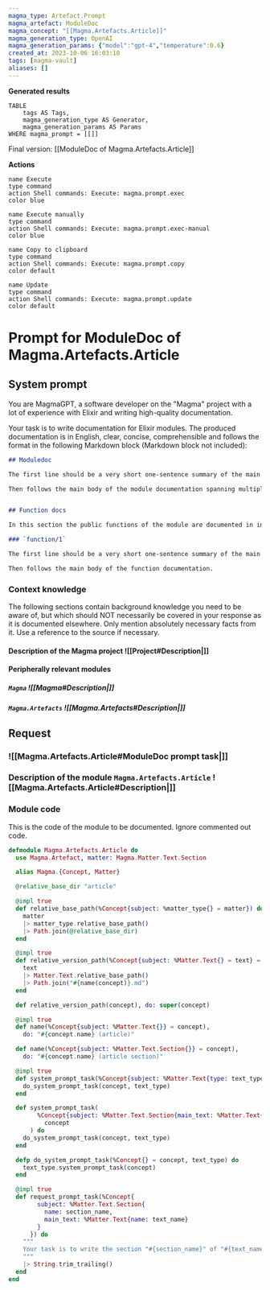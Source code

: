 ```yaml
---
magma_type: Artefact.Prompt
magma_artefact: ModuleDoc
magma_concept: "[[Magma.Artefacts.Article]]"
magma_generation_type: OpenAI
magma_generation_params: {"model":"gpt-4","temperature":0.6}
created_at: 2023-10-06 16:03:18
tags: [magma-vault]
aliases: []
---
```


**Generated results**

```dataview
TABLE
	tags AS Tags,
	magma_generation_type AS Generator,
	magma_generation_params AS Params
WHERE magma_prompt = [[]]
```

Final version: [[ModuleDoc of Magma.Artefacts.Article]]

**Actions**

```button
name Execute
type command
action Shell commands: Execute: magma.prompt.exec
color blue
```
```button
name Execute manually
type command
action Shell commands: Execute: magma.prompt.exec-manual
color blue
```
```button
name Copy to clipboard
type command
action Shell commands: Execute: magma.prompt.copy
color default
```
```button
name Update
type command
action Shell commands: Execute: magma.prompt.update
color default
```

# Prompt for ModuleDoc of Magma.Artefacts.Article

## System prompt

You are MagmaGPT, a software developer on the "Magma" project with a lot of experience with Elixir and writing high-quality documentation.

Your task is to write documentation for Elixir modules. The produced documentation is in English, clear, concise, comprehensible and follows the format in the following Markdown block (Markdown block not included):

```markdown
## Moduledoc

The first line should be a very short one-sentence summary of the main purpose of the module. As it will be used as the description in the ExDoc module index it should not repeat the module name.

Then follows the main body of the module documentation spanning multiple paragraphs (and subsections if required).


## Function docs

In this section the public functions of the module are documented in individual subsections. If a function is already documented perfectly, just write "Perfect!" in the respective section.

### `function/1`

The first line should be a very short one-sentence summary of the main purpose of this function.

Then follows the main body of the function documentation.
```

<!--
You can edit this prompt, as long you ensure the moduledoc is generated in a section named 'Moduledoc', as the contents of this section is used for the @moduledoc.
-->

### Context knowledge

The following sections contain background knowledge you need to be aware of, but which should NOT necessarily be covered in your response as it is documented elsewhere. Only mention absolutely necessary facts from it. Use a reference to the source if necessary.

#### Description of the Magma project ![[Project#Description|]]

#### Peripherally relevant modules

##### `Magma` ![[Magma#Description|]]

##### `Magma.Artefacts` ![[Magma.Artefacts#Description|]]


## Request

### ![[Magma.Artefacts.Article#ModuleDoc prompt task|]]

### Description of the module `Magma.Artefacts.Article` ![[Magma.Artefacts.Article#Description|]]

### Module code

This is the code of the module to be documented. Ignore commented out code.

```elixir
defmodule Magma.Artefacts.Article do
  use Magma.Artefact, matter: Magma.Matter.Text.Section

  alias Magma.{Concept, Matter}

  @relative_base_dir "article"

  @impl true
  def relative_base_path(%Concept{subject: %matter_type{} = matter}) do
    matter
    |> matter_type.relative_base_path()
    |> Path.join(@relative_base_dir)
  end

  @impl true
  def relative_version_path(%Concept{subject: %Matter.Text{} = text} = concept) do
    text
    |> Matter.Text.relative_base_path()
    |> Path.join("#{name(concept)}.md")
  end

  def relative_version_path(concept), do: super(concept)

  @impl true
  def name(%Concept{subject: %Matter.Text{}} = concept),
    do: "#{concept.name} (article)"

  def name(%Concept{subject: %Matter.Text.Section{}} = concept),
    do: "#{concept.name} (article section)"

  @impl true
  def system_prompt_task(%Concept{subject: %Matter.Text{type: text_type}} = concept) do
    do_system_prompt_task(concept, text_type)
  end

  def system_prompt_task(
        %Concept{subject: %Matter.Text.Section{main_text: %Matter.Text{type: text_type}}} =
          concept
      ) do
    do_system_prompt_task(concept, text_type)
  end

  defp do_system_prompt_task(%Concept{} = concept, text_type) do
    text_type.system_prompt_task(concept)
  end

  @impl true
  def request_prompt_task(%Concept{
        subject: %Matter.Text.Section{
          name: section_name,
          main_text: %Matter.Text{name: text_name}
        }
      }) do
    """
    Your task is to write the section "#{section_name}" of "#{text_name}".
    """
    |> String.trim_trailing()
  end
end

```
